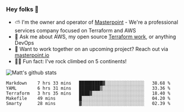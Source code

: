 

### Hey folks 👋

- ⛅️ I'm the owner and operator of [Masterpoint](https://masterpoint.io) - We're a professional services company focused on Terraform and AWS
- 💬 Ask me about AWS, my open source [Terraform work](https://github.com/masterpointio?q=terraform&type=&language=hcl), or anything DevOps
- 🔨 Want to work together on an upcoming project? Reach out via [masterpoint.io](https://masterpoint.io)
- 🧗‍♂️ Fun fact: I've rock climbed on 5 continents! 


![Matt's github stats](https://github-readme-stats.vercel.app/api?username=Gowiem&count_private=true&theme=cobalt&show_icons=true)

<!--START_SECTION:waka-->
```text
Markdown    7 hrs 33 mins   █████████▓░░░░░░░░░░░░░░░   38.68 % 
YAML        6 hrs 31 mins   ████████▒░░░░░░░░░░░░░░░░   33.36 % 
Terraform   3 hrs 35 mins   ████▓░░░░░░░░░░░░░░░░░░░░   18.40 % 
Makefile    49 mins         █░░░░░░░░░░░░░░░░░░░░░░░░   04.20 % 
Smarty      28 mins         ▓░░░░░░░░░░░░░░░░░░░░░░░░   02.39 % 
```
<!--END_SECTION:waka-->
